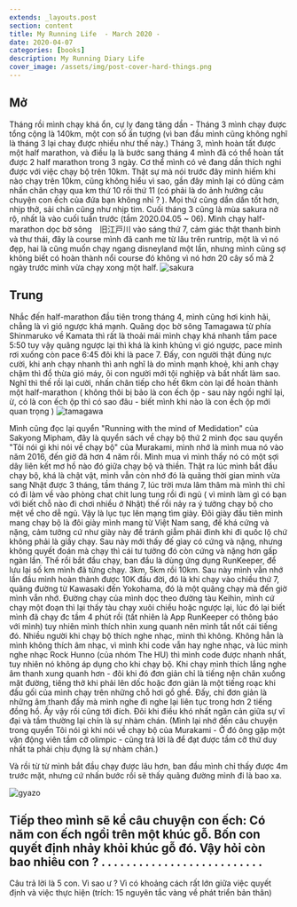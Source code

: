 ```yaml
---
extends: _layouts.post
section: content
title: My Running Life  - March 2020 - 
date: 2020-04-07
categories: [books]
description: My Running Diary Life
cover_image: /assets/img/post-cover-hard-things.png
---
```


## Mở

Tháng rồi mình chạy khá ổn, cự ly đang tăng dần - Tháng 3 mình chạy được tổng cộng là 140km, một con số ấn tượng (vì ban đầu mình cũng không nghĩ là tháng 3 lại chaỵ được nhiều như thế này.)
Tháng 3, mình hoàn tất được một half marathon, và điều lạ là bước sang tháng 4 mình đã có thể hoàn tất được 2 half marathon trong 3 ngày. Cơ thể mình có vẻ đang dần thích nghi được với việc chạy bộ trên 10km. Thật sự mà nói trước đây mình hiếm khi nào chạy trên 10km, cũng không hiểu vì sao, gần đây mình lại có dũng cảm nhấn chân chạy qua km thứ 10 rồi thứ 11 (có phải là do ảnh hưởng câu chuyện con ếch của đứa bạn không nhỉ ? ). Mọi thứ cũng dần dần tốt hơn, nhịp thở, sải chân cũng như nhịp tim. 
Cuối tháng 3 cũng là mùa sakura nở rộ, nhất là vào cuối tuần trước (tầm 2020.04.05 ~ 06). Mình chạy half-marathon dọc bờ sông　旧江戸川 vào sáng thứ 7, cảm giác thật thanh bình và thư thái, đây là course mình đã canh me từ lâu trên runtrip, một là vì nó đẹp, hai là cũng muốn chạy ngang disneyland một lần, nhưng mình cũng sợ không biết có hoàn thành nổi course đó không vì nó hơn 20 cây số mà 2 ngày trước mình vừa chạy xong một half. 
![sakura](https://scontent.xx.fbcdn.net/v/t1.15752-9/92316701_852686901864356_6140147274279288832_n.jpg?_nc_cat=102&_nc_sid=b96e70&_nc_ohc=lHxh-06dnxAAX96NxC3&_nc_ad=z-m&_nc_cid=0&_nc_zor=9&_nc_ht=scontent.xx&oh=c7352f5d6a4fec1bcb410778d3c7053e&oe=5EACAA62)

## Trung

Nhắc đến half-marathon đầu tiên trong tháng 4, mình cũng hơi kinh hãi, chẳng là vì gió ngược khá mạnh. Quãng dọc bờ sông Tamagawa từ phía Shinmaruko về Kamata thì rất là thoải mái mình chạy khá nhanh tầm pace 5:50 tuy vậy quãng ngược lại thì khá là kinh khủng vì gió ngược, pace mình rơi xuống còn pace 6:45 đôi khi là pace 7. Đấy, con người thật đúng nực cười, khi anh chạy nhanh thì anh nghĩ là do mình mạnh khoẻ, khi anh chạy chậm thì đổ thừa gió máy, ôi con người mới tội nghiệp và bất nhất làm sao. Nghĩ thì thế rồi lại cười, nhấn chân tiếp cho hết 6km còn lại để hoàn thành một half-marathon ( không thôi bị bảo là con ếch ộp - sau này ngồi nghĩ lại, ừ, có là con ếch ộp thì có sao đâu - biết mình khi nào là con ếch ộp mới quan trọng )
![tamagawa](https://scontent.xx.fbcdn.net/v/t1.15752-9/91972455_667246510705768_9106216178107285504_n.jpg?_nc_cat=105&_nc_sid=b96e70&_nc_ohc=fXVYlqFTkpAAX-Jl7zG&_nc_ad=z-m&_nc_cid=0&_nc_zor=9&_nc_ht=scontent.xx&oh=ea78603bde5801d8e23c36d8a8d74785&oe=5EB0B6C9)

Mình cũng đọc lại quyển "Running with the mind of Medidation" của Sakyong Mipham, đây là quyển sách về chạy bộ thứ 2 mình đọc sau quyển "Tôi nói gì khi nói về chạy bộ" của Murakami, mình nhớ là mình mua nó vào năm 2016, đến giờ đã hơn 4 năm rồi. Mình mua vì mình thấy nó có một sợi dây liên kết mơ hồ nào đó giữa chạy bộ và thiền. Thật ra lúc mình bắt đầu chạy bộ, khá là chật vật, mình vẫn còn nhớ đó là quãng thời gian mình vừa sang Nhật được 3 tháng, tầm tháng 7, lúc trời mưa lâm thâm mà mình thì chỉ có đi làm về vào phòng chat chit lung tung rồi đi ngủ ( vì mình làm gì có bạn với biết chỗ nào đi chơi nhiều ở Nhật) thế rồi nảy ra ý tưởng chạy bộ cho mệt về cho dễ ngủ. Vậy là lục tục lên mạng tìm giày. Đôi giày đầu tiên mình mang chạy bộ là đôi giày mình mang từ Việt Nam sang, đế khá cứng và nặng, cảm tưởng cứ như giày này để tránh giẫm phải đinh khi đi quốc lộ chứ không phải là giầy chạy. Sau này mới thấy đế gìay có cứng và nặng, nhưng không quyết đoán mà chạy thì cái tư tưởng đó còn cứng và nặng hơn gấp ngàn lần. 
Thế rồi bắt đầu chạy, ban đầu là dùng ứng dụng RunKeeper, để lưu lại số km mình đã từng chạy. 3km, 5km rồi 10km. Sau này mình vẫn nhớ lần đầu mình hoàn thành được 10K đầu đời, đó là khi chạy vào chiều thứ 7, quãng đường từ Kawasaki đến Yokohama, đó là một quãng chạy mà đến giờ mình vẫn nhớ. 
Đường chạy của mình dọc theo đường tàu Keihin, mình cứ chạy một đoạn thì lại thấy tàu chạy xuôi chiều hoặc ngược lại, lúc đó lại biết mình đã chạy đc tầm 4 phút rồi (tất nhiên là App RunKeeper có thông báo với mình) tuy nhiên mình thích nhìn xung quanh nên mình tắt nốt cái tiếng đó. Nhiều người khi chạy bộ thích nghe nhạc, mình thì không. Không hẳn là mình không thích âm nhạc, vì mình khi code vẫn hay nghe nhạc, và lúc mình nghe nhạc Rock Hunno (của nhóm The HU) thì mình code được nhanh nhất, tuy nhiên nó không áp dụng cho khi chạy bộ. Khi chạy mình thích lắng nghe âm thanh xung quanh hơn - đôi khi đó đơn giản chỉ là tiếng nện chân xuống mặt đường, tiếng thở khi phải lên dốc hoặc đơn giản là một tiếng roạc khi đầu gối của mình chạy trên những chỗ hơi gồ ghề. Đấy, chỉ đơn giản là những âm thanh đấy mà mình nghe đi nghe lại liên tục trong hơn 2 tiếng đồng hồ. Ấy vậy rồi cũng tới đích. Đôi khi điều khó nhất ngăn cản giữa sự vĩ đại và tầm thường lại chín là sự nhàm chán. (Mình lại nhớ đến câu chuyện trong quyển Tôi nói gì khi nói về chạy bộ của Murakami - Ở đó ông gặp một vận động viên tầm cỡ olimpic - cũng trả lời là để đạt được tầm cỡ thứ duy nhất ta phải chịu đựng là sự nhàm chán.)

Và rồi từ từ mình bắt đầu chạy được lâu hơn, ban đầu mình chỉ thấy được 4m trước mặt, nhưng cứ nhấn bước rồi sẽ thấy quãng đường mình đi là bao xa.

![gyazo](https://i.gyazo.com/df01a8e417736421dfbc326e7d445f82.png)



Tiếp theo mình sẽ kể câu chuyện con ếch:
Có năm con ếch ngồi trên một khúc gỗ. Bốn con quyết định nhảy khỏi khúc gỗ đó. Vậy hỏi còn bao nhiêu con ? 
.
.
.
.
.
.
.
.
.
.
.
.
.
.
.
.
.
.
.
.
.
.
.
.
.
.
----------------------



Câu trả lời là 5 con. Vì sao ư ? Vì có khoảng cách rất lớn giữa việc quyết định và việc thực hiện 
(trích: 15 nguyên tắc vàng về phát triển bản thân)


























